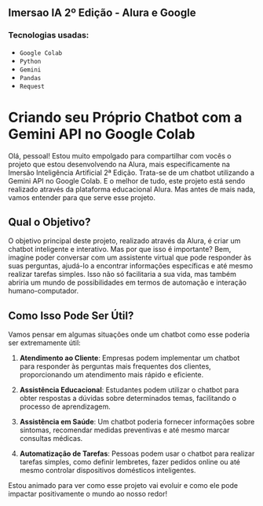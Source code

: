 ## Imersao IA 2º Edição - Alura e Google

### Tecnologias usadas:
- `Google Colab`
- `Python`
- `Gemini`
- `Pandas`
- `Request`

# Criando seu Próprio Chatbot com a Gemini API no Google Colab

Olá, pessoal! Estou muito empolgado para compartilhar com vocês o projeto que estou desenvolvendo na Alura, mais especificamente na Imersão Inteligência Artificial 2ª Edição. Trata-se de um chatbot utilizando a Gemini API no Google Colab. E o melhor de tudo, este projeto está sendo realizado através da plataforma educacional Alura. Mas antes de mais nada, vamos entender para que serve esse projeto.

## Qual o Objetivo?

O objetivo principal deste projeto, realizado através da Alura, é criar um chatbot inteligente e interativo. Mas por que isso é importante? Bem, imagine poder conversar com um assistente virtual que pode responder às suas perguntas, ajudá-lo a encontrar informações específicas e até mesmo realizar tarefas simples. Isso não só facilitaria a sua vida, mas também abriria um mundo de possibilidades em termos de automação e interação humano-computador.

## Como Isso Pode Ser Útil?

Vamos pensar em algumas situações onde um chatbot como esse poderia ser extremamente útil:

1. **Atendimento ao Cliente**: Empresas podem implementar um chatbot para responder às perguntas mais frequentes dos clientes, proporcionando um atendimento mais rápido e eficiente.

2. **Assistência Educacional**: Estudantes podem utilizar o chatbot para obter respostas a dúvidas sobre determinados temas, facilitando o processo de aprendizagem.

3. **Assistência em Saúde**: Um chatbot poderia fornecer informações sobre sintomas, recomendar medidas preventivas e até mesmo marcar consultas médicas.

4. **Automatização de Tarefas**: Pessoas podem usar o chatbot para realizar tarefas simples, como definir lembretes, fazer pedidos online ou até mesmo controlar dispositivos domésticos inteligentes.

Estou animado para ver como esse projeto vai evoluir e como ele pode impactar positivamente o mundo ao nosso redor!